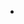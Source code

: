 - 


<!---
angelineq/angelineq is a ✨ special ✨ repository because its `README.md` (this file) appears on your GitHub profile.
You can click the Preview link to take a look at your changes.
--->
